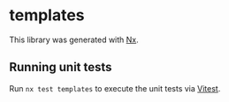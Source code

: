 # templates

This library was generated with [Nx](https://nx.dev).

## Running unit tests

Run `nx test templates` to execute the unit tests via [Vitest](https://vitest.dev/).
